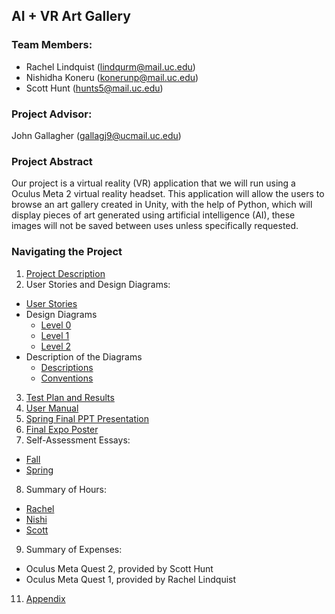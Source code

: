 ## AI + VR Art Gallery

### Team Members:
* Rachel Lindquist (lindqurm@mail.uc.edu)
* Nishidha Koneru (konerunp@mail.uc.edu) 
* Scott Hunt (hunts5@mail.uc.edu)

### Project Advisor:
John Gallagher (gallagj9@ucmail.uc.edu)

### Project Abstract
Our project is a virtual reality (VR) application that we will run using a Oculus Meta 2 virtual reality headset. This application will allow the users to browse an art gallery created in Unity, with the help of Python, which will display pieces of art generated using artificial intelligence (AI), these images will not be saved between uses unless specifically requested.


### Navigating the Project
1. [Project Description](https://github.com/nishikoneru/CSSeniorDesignProject/blob/main/Project-Description.md)
2. User Stories and Design Diagrams:
  * [User Stories](https://github.com/nishikoneru/CSSeniorDesignProject/blob/main/User_Stories.md)
  * Design Diagrams
    * [Level 0](https://github.com/nishikoneru/CSSeniorDesignProject/blob/main/Design_Diagrams/D0.png)
    * [Level 1](https://github.com/nishikoneru/CSSeniorDesignProject/blob/main/Design_Diagrams/D1.png)
    * [Level 2](https://github.com/nishikoneru/CSSeniorDesignProject/blob/main/Design_Diagrams/D2.png)
  * Description of the Diagrams
    * [Descriptions](https://github.com/nishikoneru/CSSeniorDesignProject/blob/main/Design_Diagrams/Diagram_Descriptions.txt)
    * [Conventions](https://github.com/nishikoneru/CSSeniorDesignProject/blob/main/Design_Diagrams/Diagram_Conventions.md)
3. [Test Plan and Results]()
4. [User Manual](https://rachellindquist.github.io/SeniorProjectSite/)
5. [Spring Final PPT Presentation](https://github.com/nishikoneru/CSSeniorDesignProject/blob/main/Senior%20Design%20Project%20Presentation%20Slides.pptx)
6. [Final Expo Poster](https://github.com/nishikoneru/CSSeniorDesignProject/blob/main/Expo%20Poster.pdf)
7. Self-Assessment Essays:
  * [Fall](https://github.com/nishikoneru/CSSeniorDesignProject/blob/main/HWEssays/Constraint_Essay.md)
  * [Spring]()
8. Summary of Hours:
  * [Rachel]()
  * [Nishi]()
  * [Scott]()
9. Summary of Expenses:
  * Oculus Meta Quest 2, provided by Scott Hunt
  * Oculus Meta Quest 1, provided by Rachel Lindquist
11. [Appendix](https://github.com/nishikoneru/CSSeniorDesignProject/blob/main/Appendix.md)
